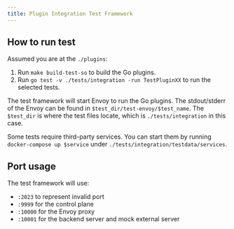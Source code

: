 ```yaml
---
title: Plugin Integration Test Framework
---
```


## How to run test

Assumed you are at the `./plugins`:

1. Run `make build-test-so` to build the Go plugins.
2. Run `go test -v ./tests/integration -run TestPluginXX` to run the selected tests.

The test framework will start Envoy to run the Go plugins. The stdout/stderr of the Envoy can be found in `$test_dir/test-envoy/$test_name`.
The `$test_dir` is where the test files locate, which is `./tests/integration` in this case.

Some tests require third-party services. You can start them by running `docker-compose up $service` under `./tests/integration/testdata/services`.

## Port usage

The test framework will use:

* `:2023` to represent invalid port
* `:9999` for the control plane
* `:10000` for the Envoy proxy
* `:10001` for the backend server and mock external server

